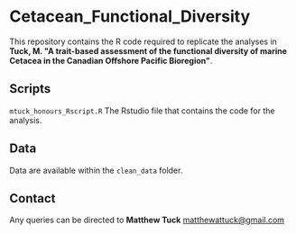# Cetacean_Functional_Diversity

This repository contains the R code required to replicate the analyses in **Tuck, M. "A trait-based assessment of the functional diversity of marine Cetacea in the Canadian Offshore Pacific Bioregion"**.

## Scripts
`mtuck_honours_Rscript.R` The Rstudio file that contains the code for the analysis.

## Data
Data are available within the `clean_data` folder. 


## Contact
Any queries can be directed to **Matthew Tuck** matthewattuck@gmail.com
